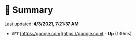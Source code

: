# 📖 Summary
Last updated: **4/3/2021, 7:21:37 AM**

- `GET` [https://google.com](https://google.com) - **Up** (130ms)

